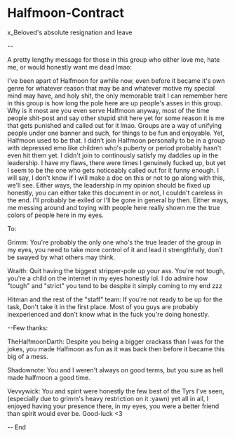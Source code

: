# Halfmoon-Contract

x_Beloved's absolute resignation and leave


--


A pretty lengthy message for those in this group who either love me, hate me, or would honestly want me dead lmao:

I've been apart of Halfmoon for awhile now, even before it became it's own genre for whatever reason that may be and whatever motive my special mind may have, and holy shit, the only memorable trait I can remember here in this group is how long the pole here are up people's asses in this group. Why is it most are you even serve Halfmoon anyway, most of the time people shit-post and say other stupid shit here yet for some reason it is me that gets punished and called out for it lmao. Groups are a way of unifying people under one banner and such, for things to be fun and enjoyable. Yet, Halfmoon used to be that. I didn't join Halfmoon personally to be in a group with depressed emo like children who's puberty or period probably hasn't even hit them yet. I didn't join to continously satisfy my daddies up in the leadership. I have my flaws, there were times I genuinely fucked up, but yet I seem to be the one who gets noticeably called out for it funny enough. I will say, I don't know if I will make a doc on this or not to go along with this, we'll see. Either ways, the leadership in my opinion should be fixed up honestly, you can either take this document in or not, I couldn't careless in the end. I'll probably be exiled or I'll be gone in general by then. Either ways, me messing around and toying with people here really shown me the true colors of people here in my eyes.

To: 

Grimm: You're probably the only one who's the true leader of the group in my eyes, you need to take more control of it and lead it strengthfully, don't be swayed by what others may think. 

Wraith: Quit having the biggest stripper-pole up your ass. You're not tough, you're a child on the internet in my eyes honestly lol. I do admire how "tough" and "strict" you tend to be despite it simply coming to my end zzz

Hitman and the rest of the "staff" team: If you're not ready to be up for the task, Don't take it in the first place. Most of you guys are probably inexperienced and don't know what in the fuck you're doing honestly. 

--Few thanks:

TheHalfmoonDarth: Despite you being a bigger crackass than I was for the jokes, you made Halfmoon as fun as it was back then before it became this big of a mess.

Shadownote: You and I weren't always on good terms, but you sure as hell made halfmoon a good time.

Vevvywick: You and spirit were honestly the few best of the Tyrs I've seen, (especially due to grimm's heavy restriction on it :yawn) yet all in all, I enjoyed having your presence there, in my eyes, you were a better friend than spirit would ever be. Good-luck <3

--
End
